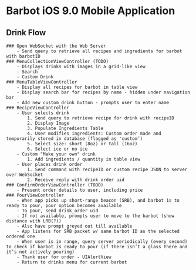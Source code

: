 # Barbot iOS 9.0 Mobile Application
## Drink Flow
	### Open WebSocket with the Web Server
		- Send query to retrieve all recipes and ingredients for barbot with barbotID
	### MenuCollectionViewController (TODO)
		- Displays drinks with images in a grid-like view
		- Search
		- Custom Drink
	### MenuTableViewController
		- Display all recipes for barbot in table view
		- Display search bar for recipes by name - hidden under navigation bar
		- Add new custom drink button - prompts user to enter name
	### RecipeViewController
		- User selects drink
			1. Send query to retrieve recipe for drink with recipeID
			2. Display Image
			3. Populate Ingredients Table
			4. User modifies ingredients: Custom order made and temporarily stored in database (flagged as 'custom’)
			5. Select size: short (8oz) or tall (16oz)
			6. Select ice or no ice
		- Custom "Make your own" drink
			1. Add ingredients / quantity in table view
		- User places drink order
			1. Send command with recipeID or custom recipe JSON to server over WebSocket
			2. Receive reply with drink_order uid
	### ConfirmOrderViewController (TODO)
		- Present order details to user, including price
	### PourViewController
		- When app picks up short-range beacon (SRB), and barbot is to ready to pour, pour option becomes available
		- To pour, send drink_order uid
		- If not available, prompts user to move to the barbot (show distance with LRB(?))
		- Also have prompt greyed out till available
		- App listens for SRB packet w/ same barbot ID as the selected ordered one
		- When user is in range, query server periodically (every second) to check if barbot is ready to pour (if there isn’t a glass there and it’s not actively pouring)
		- Thank user for order - UIAlertView
		- Return to drinks menu for current barbot